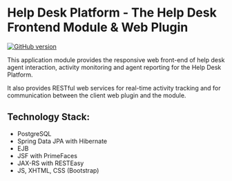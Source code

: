 # Help Desk Platform - The Help Desk Frontend Module & Web Plugin
[![GitHub version](https://badge.fury.io/gh/schonherz-java-ee-2016-q4%2Fproject-helpdesk.svg)](https://badge.fury.io/gh/schonherz-java-ee-2016-q4%2Fproject-helpdesk)

This application module provides the responsive web front-end of help desk agent interaction, activity monitoring and agent reporting for the Help Desk Platform.  

It also provides RESTful web services for real-time activity tracking and for communication between the client web plugin and the module.

## Technology Stack:
- PostgreSQL
- Spring Data JPA with Hibernate
- EJB
- JSF with PrimeFaces
- JAX-RS with RESTEasy
- JS, XHTML, CSS (Bootstrap)
